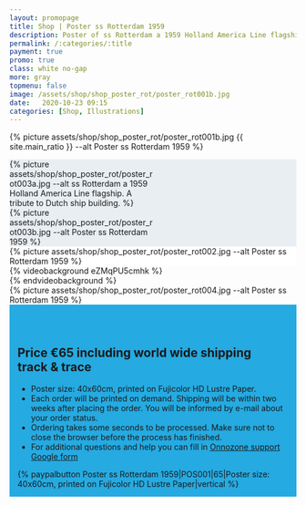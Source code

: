 ```yaml
---
layout: promopage
title: Shop | Poster ss Rotterdam 1959
description: Poster of ss Rotterdam a 1959 Holland America Line flagship build at RDM. A tribute to Dutch ship building.
permalink: /:categories/:title
payment: true
promo: true
class: white no-gap
more: gray
topmenu: false
image: /assets/shop/shop_poster_rot/poster_rot001b.jpg
date:   2020-10-23 09:15
categories: [Shop, Illustrations]
---
```


{% picture assets/shop/shop_poster_rot/poster_rot001b.jpg {{ site.main_ratio }} --alt Poster ss Rotterdam 1959 %}

<!--more-->

<div class="focus tuple" style="background-color: #E9EEF2"><div>
<div style="width: 50%">{% picture assets/shop/shop_poster_rot/poster_rot003a.jpg --alt ss Rotterdam a 1959 Holland America Line flagship. A tribute to Dutch ship building. %}</div><div style="width: 50%">{% picture assets/shop/shop_poster_rot/poster_rot003b.jpg --alt Poster ss Rotterdam 1959 %}</div>
</div></div>

<div class="focus" style="background-color: white"><div>
 <div>{% picture assets/shop/shop_poster_rot/poster_rot002.jpg --alt Poster ss Rotterdam 1959 %}</div>
</div></div>

<div class="focus video">
<div>{% videobackground eZMqPU5cmhk %}<div></div>{% endvideobackground %}</div>
</div>

<div class="focus"><div>
 <div>{% picture assets/shop/shop_poster_rot/poster_rot004.jpg --alt Poster ss Rotterdam 1959 %}</div>
</div></div>

<div class="focus order on-dark" style="background-color: #25aae1; padding: 3em 1em 1em 1em">
<div>
    <h2>Price €65 including world&nbsp;wide&nbsp;shipping track&nbsp;&&nbsp;trace</h2>
    <ul>
    <li>Poster size: 40x60cm, printed on Fujicolor HD Lustre Paper.</li>
    <li>Each order will be printed on demand.
        Shipping will be within two weeks after placing the order.
        You will be informed by e-mail about your order status.
    </li>
    <li>Ordering takes some seconds to be processed. Make sure not to close the browser before the process has finished.</li>
    <li>For additional questions and help you can fill in <a href="https://forms.gle/34Nx5egPgjyvDzCCA" target="_blank">Onnozone support Google form</a></li>
    </ul>
</div>
<div>{% paypalbutton Poster ss Rotterdam 1959|POS001|65|Poster size: 40x60cm, printed on Fujicolor HD Lustre Paper|vertical %}</div>
</div>

